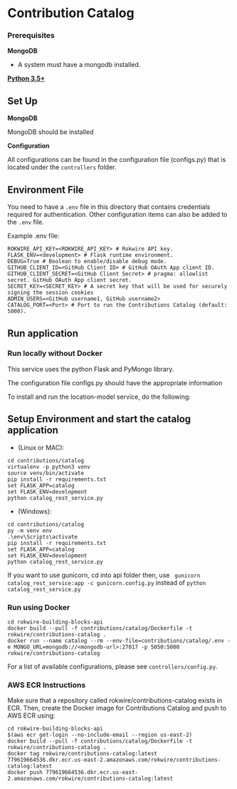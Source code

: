 # Contribution Catalog 

### Prerequisites

**MongoDB**

- A system must have a mongodb installed.

**[Python 3.5+](https://www.python.org)**


## Set Up

**MongoDB**
 
 MongoDB should be installed

**Configuration**

All configurations can be found in the configuration file (configs.py) that is located under the `controllers` folder.

## Environment File

You need to have a `.env` file in this directory that contains credentials required for authentication. 
Other configuration items can also be added to the `.env` file.

Example .env file:

```shell
ROKWIRE_API_KEY=<ROKWIRE_API_KEY> # Rokwire API key.
FLASK_ENV=<development> # Flask runtime environment.
DEBUG=True # Boolean to enable/disable debug mode.
GITHUB_CLIENT_ID=<GitHub Client ID> # GitHub OAuth App client ID.
GITHUB_CLIENT_SECRET=<GitHub Client Secret> # pragma: allowlist secret. GitHub OAuth App client secret.
SECRET_KEY=<SECRET_KEY> # A secret key that will be used for securely signing the session cookies
ADMIN_USERS=<GitHub username1, GitHub username2>
CATALOG_PORT=<Port> # Port to run the Contributions Catalog (default: 5000).
```

## Run application

### Run locally without Docker

This service uses the python Flask and PyMongo library.

The configuration file configs.py should have the appropriate information

To install and run the location-model service, do the following:

## Setup Environment and start the catalog application
- (Linux or MAC):
```
cd contributions/catalog
virtualenv -p python3 venv
source venv/bin/activate
pip install -r requirements.txt
set FLASK_APP=catalog
set FLASK_ENV=development
python catalog_rest_service.py
```
- (Windows):
```
cd contributions/catalog
py -m venv env
.\env\Scripts\activate
pip install -r requirements.txt
set FLASK_APP=catalog
set FLASK_ENV=development
python catalog_rest_service.py
```
If you want to use gunicorn, cd into api folder then, use ` gunicorn catalog_rest_service:app -c gunicorn.config.py` instead of `python catalog_rest_service.py`


### Run using Docker

```
cd rokwire-building-blocks-api
docker build --pull -f contributions/catalog/Dockerfile -t rokwire/contributions-catalog .
docker run --name catalog --rm --env-file=contributions/catalog/.env -e MONGO_URL=mongodb://<mongodb-url>:27017 -p 5050:5000 rokwire/contributions-catalog
```

For a list of available configurations, please see `controllers/config.py`.


### AWS ECR Instructions

Make sure that a repository called rokwire/contributions-catalog exists in ECR. Then, create the Docker image for Contributions Catalog and push to AWS ECR using:

```
cd rokwire-building-blocks-api
$(aws ecr get-login --no-include-email --region us-east-2)
docker build --pull -f contributions/catalog/Dockerfile -t rokwire/contributions-catalog .
docker tag rokwire/contributions-catalog:latest 779619664536.dkr.ecr.us-east-2.amazonaws.com/rokwire/contributions-catalog:latest
docker push 779619664536.dkr.ecr.us-east-2.amazonaws.com/rokwire/contributions-catalog:latest
```